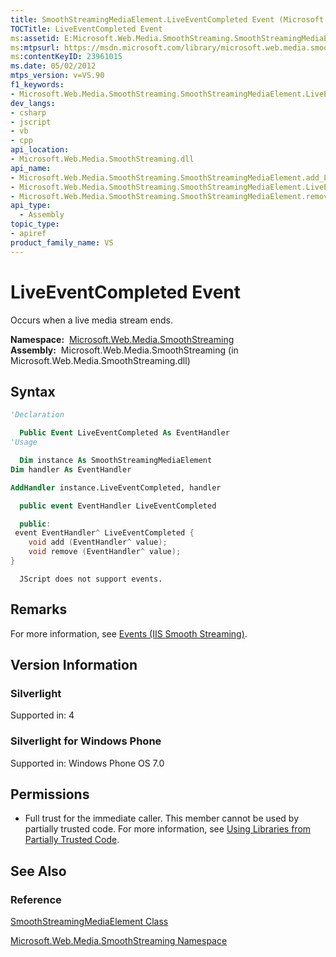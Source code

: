 ```yaml
---
title: SmoothStreamingMediaElement.LiveEventCompleted Event (Microsoft.Web.Media.SmoothStreaming)
TOCTitle: LiveEventCompleted Event
ms:assetid: E:Microsoft.Web.Media.SmoothStreaming.SmoothStreamingMediaElement.LiveEventCompleted
ms:mtpsurl: https://msdn.microsoft.com/library/microsoft.web.media.smoothstreaming.smoothstreamingmediaelement.liveeventcompleted(v=VS.90)
ms:contentKeyID: 23961015
ms.date: 05/02/2012
mtps_version: v=VS.90
f1_keywords:
- Microsoft.Web.Media.SmoothStreaming.SmoothStreamingMediaElement.LiveEventCompleted
dev_langs:
- csharp
- jscript
- vb
- cpp
api_location:
- Microsoft.Web.Media.SmoothStreaming.dll
api_name:
- Microsoft.Web.Media.SmoothStreaming.SmoothStreamingMediaElement.add_LiveEventCompleted
- Microsoft.Web.Media.SmoothStreaming.SmoothStreamingMediaElement.LiveEventCompleted
- Microsoft.Web.Media.SmoothStreaming.SmoothStreamingMediaElement.remove_LiveEventCompleted
api_type:
  - Assembly
topic_type:
- apiref
product_family_name: VS
---
```


# LiveEventCompleted Event

Occurs when a live media stream ends.

**Namespace:**  [Microsoft.Web.Media.SmoothStreaming](microsoft-web-media-smoothstreaming-namespace_1.md)  
**Assembly:**  Microsoft.Web.Media.SmoothStreaming (in Microsoft.Web.Media.SmoothStreaming.dll)

## Syntax

```vb
'Declaration

  Public Event LiveEventCompleted As EventHandler
'Usage

  Dim instance As SmoothStreamingMediaElement
Dim handler As EventHandler

AddHandler instance.LiveEventCompleted, handler
```

```csharp
  public event EventHandler LiveEventCompleted
```

```cpp
  public:
 event EventHandler^ LiveEventCompleted {
    void add (EventHandler^ value);
    void remove (EventHandler^ value);
}
```

```jscript
  JScript does not support events.
```

## Remarks

For more information, see [Events (IIS Smooth Streaming)](events.md).

## Version Information

### Silverlight

Supported in: 4  

### Silverlight for Windows Phone

Supported in: Windows Phone OS 7.0  

## Permissions

  - Full trust for the immediate caller. This member cannot be used by partially trusted code. For more information, see [Using Libraries from Partially Trusted Code](https://msdn.microsoft.com/library/8skskf63).

## See Also

### Reference

[SmoothStreamingMediaElement Class](smoothstreamingmediaelement-class-microsoft-web-media-smoothstreaming_1.md)

[Microsoft.Web.Media.SmoothStreaming Namespace](microsoft-web-media-smoothstreaming-namespace_1.md)

